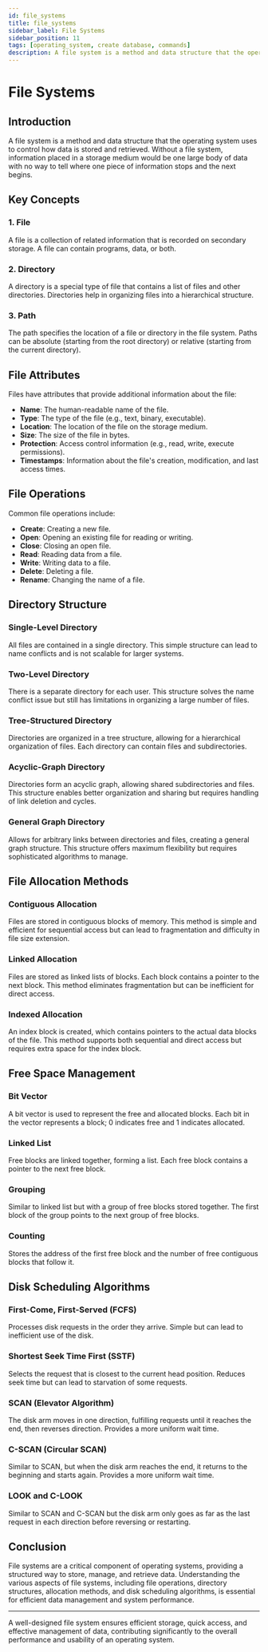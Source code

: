 ```yaml
---
id: file_systems
title: file_systems
sidebar_label: File Systems
sidebar_position: 11
tags: [operating_system, create database, commands]
description: A file system is a method and data structure that the operating system uses to control how data is stored and retrieved.
---
```


# File Systems

## Introduction
A file system is a method and data structure that the operating system uses to control how data is stored and retrieved. Without a file system, information placed in a storage medium would be one large body of data with no way to tell where one piece of information stops and the next begins.

## Key Concepts

### 1. File
A file is a collection of related information that is recorded on secondary storage. A file can contain programs, data, or both.

### 2. Directory
A directory is a special type of file that contains a list of files and other directories. Directories help in organizing files into a hierarchical structure.

### 3. Path
The path specifies the location of a file or directory in the file system. Paths can be absolute (starting from the root directory) or relative (starting from the current directory).

## File Attributes
Files have attributes that provide additional information about the file:
- **Name**: The human-readable name of the file.
- **Type**: The type of the file (e.g., text, binary, executable).
- **Location**: The location of the file on the storage medium.
- **Size**: The size of the file in bytes.
- **Protection**: Access control information (e.g., read, write, execute permissions).
- **Timestamps**: Information about the file's creation, modification, and last access times.

## File Operations
Common file operations include:
- **Create**: Creating a new file.
- **Open**: Opening an existing file for reading or writing.
- **Close**: Closing an open file.
- **Read**: Reading data from a file.
- **Write**: Writing data to a file.
- **Delete**: Deleting a file.
- **Rename**: Changing the name of a file.

## Directory Structure

### Single-Level Directory
All files are contained in a single directory. This simple structure can lead to name conflicts and is not scalable for larger systems.

### Two-Level Directory
There is a separate directory for each user. This structure solves the name conflict issue but still has limitations in organizing a large number of files.

### Tree-Structured Directory
Directories are organized in a tree structure, allowing for a hierarchical organization of files. Each directory can contain files and subdirectories.

### Acyclic-Graph Directory
Directories form an acyclic graph, allowing shared subdirectories and files. This structure enables better organization and sharing but requires handling of link deletion and cycles.

### General Graph Directory
Allows for arbitrary links between directories and files, creating a general graph structure. This structure offers maximum flexibility but requires sophisticated algorithms to manage.

## File Allocation Methods

### Contiguous Allocation
Files are stored in contiguous blocks of memory. This method is simple and efficient for sequential access but can lead to fragmentation and difficulty in file size extension.

### Linked Allocation
Files are stored as linked lists of blocks. Each block contains a pointer to the next block. This method eliminates fragmentation but can be inefficient for direct access.

### Indexed Allocation
An index block is created, which contains pointers to the actual data blocks of the file. This method supports both sequential and direct access but requires extra space for the index block.

## Free Space Management

### Bit Vector
A bit vector is used to represent the free and allocated blocks. Each bit in the vector represents a block; 0 indicates free and 1 indicates allocated.

### Linked List
Free blocks are linked together, forming a list. Each free block contains a pointer to the next free block.

### Grouping
Similar to linked list but with a group of free blocks stored together. The first block of the group points to the next group of free blocks.

### Counting
Stores the address of the first free block and the number of free contiguous blocks that follow it.

## Disk Scheduling Algorithms

### First-Come, First-Served (FCFS)
Processes disk requests in the order they arrive. Simple but can lead to inefficient use of the disk.

### Shortest Seek Time First (SSTF)
Selects the request that is closest to the current head position. Reduces seek time but can lead to starvation of some requests.

### SCAN (Elevator Algorithm)
The disk arm moves in one direction, fulfilling requests until it reaches the end, then reverses direction. Provides a more uniform wait time.

### C-SCAN (Circular SCAN)
Similar to SCAN, but when the disk arm reaches the end, it returns to the beginning and starts again. Provides a more uniform wait time.

### LOOK and C-LOOK
Similar to SCAN and C-SCAN but the disk arm only goes as far as the last request in each direction before reversing or restarting.

## Conclusion
File systems are a critical component of operating systems, providing a structured way to store, manage, and retrieve data. Understanding the various aspects of file systems, including file operations, directory structures, allocation methods, and disk scheduling algorithms, is essential for efficient data management and system performance.

---

A well-designed file system ensures efficient storage, quick access, and effective management of data, contributing significantly to the overall performance and usability of an operating system.
